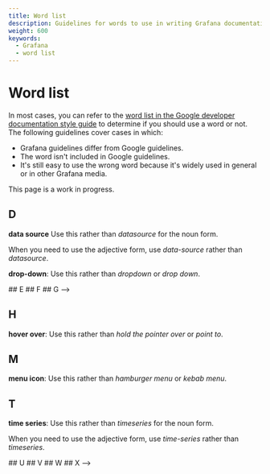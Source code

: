 ```yaml
---
title: Word list
description: Guidelines for words to use in writing Grafana documentation.
weight: 600
keywords:
  - Grafana
  - word list
---
```


# Word list

In most cases, you can refer to the [word list in the Google developer documentation style guide](https://developers.google.com/style/word-list) to determine if you should use a word or not. The following guidelines cover cases in which:

- Grafana guidelines differ from Google guidelines.
- The word isn't included in Google guidelines.
- It's still easy to use the wrong word because it's widely used in general or in other Grafana media.

This page is a work in progress.

<!--
## A
## B
## C -->

## D

**data source** Use this rather than _datasource_ for the noun form.

When you need to use the adjective form, use _data-source_ rather than _datasource_.

**drop-down**: Use this rather than _dropdown_ or _drop down_.

<!-->

## E

## F

## G -->

## H

**hover over**: Use this rather than _hold the pointer over_ or _point to_.

<!--## I
## J
## K
## L
-->

## M

**menu icon**: Use this rather than _hamburger menu_ or _kebab menu_.

<!--
## N
## O
## P
## Q
## R
## S -->

## T

**time series**: Use this rather than _timeseries_ for the noun form.

When you need to use the adjective form, use _time-series_ rather than _timeseries_.

<!-->

## U

## V

## W

## X

-->
